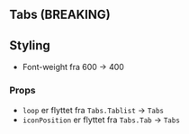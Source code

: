 ## Tabs (BREAKING)

## Styling

- Font-weight fra 600 -> 400

### Props

- `loop` er flyttet fra `Tabs.Tablist` -> `Tabs`
- `iconPosition` er flyttet fra `Tabs.Tab` -> `Tabs`
